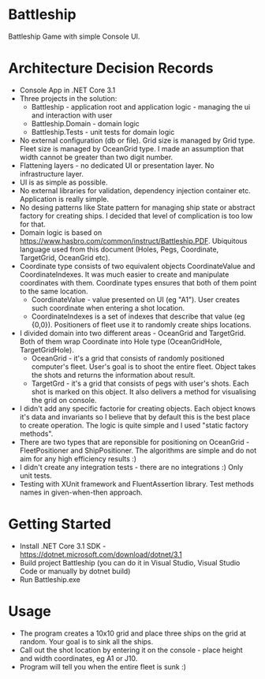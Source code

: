 # Battleship
Battleship Game with simple Console UI.

# Architecture Decision Records
- Console App in .NET Core 3.1
- Three projects in the solution:
  - Battleship - application root and application logic - managing the ui and interaction with user
  - Battleship.Domain - domain logic
  - Battleship.Tests - unit tests for domain logic
- No external configuration (db or file). Grid size is managed by Grid type. Fleet size is managed by OceanGrid type. I made an assumption that width cannot be greater than two digit number.
- Flattening layers - no dedicated UI or presentation layer. No infrastructure layer.
- UI is as simple as possible.
- No external libraries for validation, dependency injection container etc. Application is really simple.
- No desing patterns like State pattern for managing ship state or abstract factory for creating ships. I decided that level of complication is too low for that.
- Domain logic is based on https://www.hasbro.com/common/instruct/Battleship.PDF. Ubiquitous language used from this document (Holes, Pegs, Coordinate, TargetGrid, OceanGrid etc).
- Coordinate type consists of two equivalent objects CoordinateValue and CoordinateIndexes. It was much easier to create and manipulate coordinates with them. Coordinate types ensures that both of them point to the same location.
    - CoordinateValue - value presented on UI (eg "A1"). User creates such coordinate when entering a shot location.
    - CoordinateIndexes is a set of indexes that describe that value (eg {0,0}). Positioners of fleet use it to randomly create ships locations.
 - I divided domain into two different areas - OceanGrid and TargetGrid. Both of them wrap Coordinate into Hole type (OceanGridHole, TargetGridHole).
    - OceanGrid - it's a grid that consists of randomly positioned computer's fleet. User's goal is to shoot the entire fleet. Object takes the shots and returns the information about result.
    - TargetGrd - it's a grid that consists of pegs with user's shots. Each shot is marked on this object. It also delivers a method for visualising the grid on console.
 - I didn't add any specific factorie for creating objects. Each object knows it's data and invariants so I believe that by default this is the best place to create operation. The logic is quite simple and I used "static factory methods".
 - There are two types that are reponsible for positioning on OceanGrid - FleetPositioner and ShipPositioner. The algorithms are simple and do not aim for any high efficiency results :)
 - I didn't create any integration tests - there are no integrations :) Only unit tests.
 - Testing with XUnit framework and FluentAssertion library. Test methods names in given-when-then approach.
 
# Getting Started
- Install .NET Core 3.1 SDK - https://dotnet.microsoft.com/download/dotnet/3.1
- Build project Battleship (you can do it in Visual Studio, Visual Studio Code or manually by dotnet build)
- Run Battleship.exe

# Usage
- The program creates a 10x10 grid and place three ships on the grid at random. Your goal is to sink all the ships.
- Call out the shot location by entering it on the console - place height and width coordinates, eg A1 or J10.
- Program will tell you when the entire fleet is sunk :)

 
